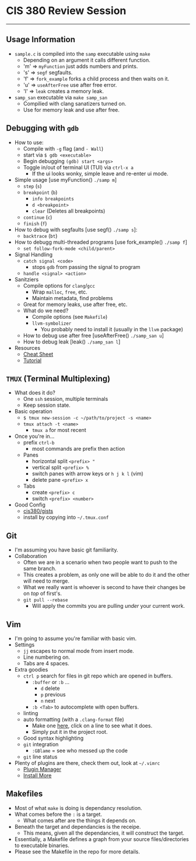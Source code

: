 # CIS 380 Review Session
---

## Usage Information 
- `sample.c` is compiled into the `samp` executable using `make`
    - Depending on an argument it calls different function.
    - 'm' => `myFunction` just adds numbers and prints.
    - 's' => `segf` segfaults.
    - 'f' => `fork_example` forks a child process and then waits on it.
    - 'u' => `useAfterFree` use after free error.
    - 'l' => `leak` creates a memory leak.
- `samp_san` executable via `make samp_san`
    - Compilied with clang sanatizers turned on.
    - Use for memory leak and use after free.

## Debugging with `gdb`
- How to use:
    - Compile with `-g` flag (and `- Wall`)
    - start via `$ gdb <executable>`
    - Begin debugging `(gdb) start <args>`
    - Toggle in/out of terminal UI (TUI) via `ctrl-x a`
        - If the ui looks wonky, simple leave and re-enter ui mode.
- Simple usage [use myFunction() `./samp m`]
    - `step` (`s`)
    - `breakpoint` (`b`)
        - `info breakpoints`
        - `d <breakpoint>`
        - `clear` (Deletes all breakpoints)
    - `continue` (`c`)
    - `finish` (`f`)
- How to debug with segfaults [use segf() `./samp s`]:
    - `backtrace` (`bt`)
- How to debugg multi-threaded programs [use fork_example() `./samp f`]
    - `set follow-fork-mode <child/parent>`
- Signal Handling
    - `catch signal <code>`
        - stops `gdb` from passing the signal to program
    -  `handle <signal> <action>`
- Sanitziers
    - Compile options for `clang`/`gcc`
        - Wrap `malloc`, `free`, etc.
        - Maintain metadata, find problems
    - Great for memory leaks, use after free, etc.
    - What do we need?
        - Compile options (see `Makefile`)
        - `llvm-symbolizer`
            - You probably need to install it (usually in the `llvm` package)
    - How to debug use after free [useAfterFree() `./samp_san u`]
    - How to debug leak [leak() `./samp_san l`]
- Resources 
    - [Cheat Sheet](https://darkdust.net/files/GDB%20Cheat%20Sheet.pdf)
    - [Tutorial](http://www.brendangregg.com/blog/2016-08-09/gdb-example-ncurses.html)

## `TMUX` (Terminal Multiplexing)
- What does it do?
    - One `ssh` session, multiple terminals
    - Keep session state.
- Basic operation
    - `$ tmux new-session -c ~/path/to/project -s <name>`
    - `tmux attach -t <name>`
        - `tmux a` for most recent
- Once you're in...
    - prefix `ctrl-b` 
        - most commands are prefix then action
    - Panes
        - horizontal split `<prefix> "`
        - vertical split `<prefix> %`
        - switch panes with arrow keys or `h j k l` (vim)
        - delete pane `<prefix> x`
    - Tabs
        - create `<prefix> c`
        - switch `<prefix> <number>`
- Good Config
    - [cis380/gists](https://github.com/cis380/gists)
    - install by copying into `~/.tmux.conf`

## Git
- I'm assuming you have basic git familiarity.
- Collaboration
    - Often we are in a scenario when two people want to push to the same branch.
    - This creates a problem, as only one will be able to do it and the other will need to merge.
    - What we really want is whoever is second to have their changes be on _top_ of first's.
    - `git pull --rebase`
        - Will apply the commits you are pulling *under* your current work.

## Vim
- I'm going to assume you're familiar with basic vim.
- Settings 
    - `jj` escapes to normal mode from insert mode.
    - Line numbering on.
    - Tabs are 4 spaces.
- Extra goodies
    - `ctrl p` search for files in git repo which are opened in buffers.
        - `:buffer` or `:b` ...
            - `d` delete
            - `p` previous
            - `n` next
        - `:b <Tab>` to autocomplete with open buffers.
    - linting
    - auto formatting (with a `.clang-format` file)
        - Make one [here](https://clangformat.com/), click on a line to see what it does.
        - Simply put it in the project root.
    - Good syntax highlighting
    - `git` integration
        - `:GBlame` = see who messed up the code
    - `git` line status
- Plenty of plugins are there, check them out, look at `~/.vimrc`
    - [Plugin Manager](https://github.com/junegunn/vim-plug)
    - [Install More](https://vimawesome.com/)

## Makefiles
- Most of what `make` is doing is dependancy resolution.
- What comes before the `:` is a target.
    - What comes after are the things it depends on.
- Beneath the target and dependancies is the receipe.
    - This means, given all the dependancies, it will construct the target.
- Essentially, a Makefile defines a graph from your source files/directories to executable binaries.
- Please see the Makefile in the repo for more details.
